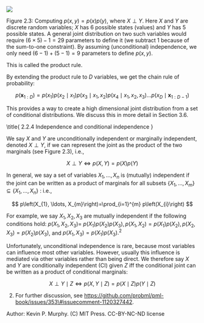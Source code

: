 ![](https://cdn.mathpix.com/cropped/2024_06_13_647790ec99d4643bfdd1g-1.jpg?height=380&width=510&top_left_y=198&top_left_x=755)

Figure 2.3: Computing $p(x, y)=p(x) p(y)$, where $X \perp Y$. Here $X$ and $Y$ are discrete random variables; $X$ has 6 possible states (values) and $Y$ has 5 possible states. A general joint distribution on two such variables would require $(6 \times 5)-1=29$ parameters to define it (we subtract 1 because of the sum-to-one constraint). By assuming (unconditional) independence, we only need $(6-1)+(5-1)=9$ parameters to define $p(x, y)$.

This is called the product rule.

By extending the product rule to $D$ variables, we get the chain rule of probability:

$$
p\left(\boldsymbol{x}_{1: D}\right)=p\left(x_{1}\right) p\left(x_{2} \mid x_{1}\right) p\left(x_{3} \mid x_{1}, x_{2}\right) p\left(x_{4} \mid x_{1}, x_{2}, x_{3}\right) \ldots p\left(x_{D} \mid \boldsymbol{x}_{1: D-1}\right)
$$

This provides a way to create a high dimensional joint distribution from a set of conditional distributions. We discuss this in more detail in Section 3.6.

\title{
2.2.4 Independence and conditional independence
}

We say $X$ and $Y$ are unconditionally independent or marginally independent, denoted $X \perp Y$, if we can represent the joint as the product of the two marginals (see Figure 2.3), i.e.,

$$
X \perp Y \Longleftrightarrow p(X, Y)=p(X) p(Y)
$$

In general, we say a set of variables $X_{1}, \ldots, X_{n}$ is (mutually) independent if the joint can be written as a product of marginals for all subsets $\left\{X_{1}, \ldots, X_{m}\right\} \subseteq\left\{X_{1}, \ldots, X_{n}\right\}$ : i.e.,

$$
p\left(X_{1}, \ldots, X_{m}\right)=\prod_{i=1}^{m} p\left(X_{i}\right)
$$

For example, we say $X_{1}, X_{2}, X_{3}$ are mutually independent if the following conditions hold: $p\left(X_{1}, X_{2}, X_{3}\right)=$ $p\left(X_{1}\right) p\left(X_{2}\right) p\left(X_{3}\right), p\left(X_{1}, X_{2}\right)=p\left(X_{1}\right) p\left(X_{2}\right), p\left(X_{2}, X_{3}\right)=p\left(X_{2}\right) p\left(X_{3}\right)$, and $p\left(X_{1}, X_{3}\right)=p\left(X_{1}\right) p\left(X_{3}\right) .{ }^{2}$

Unfortunately, unconditional independence is rare, because most variables can influence most other variables. However, usually this influence is mediated via other variables rather than being direct. We therefore say $X$ and $Y$ are conditionally independent (CI) given $Z$ iff the conditional joint can be written as a product of conditional marginals:

$$
X \perp Y \mid Z \Longleftrightarrow p(X, Y \mid Z)=p(X \mid Z) p(Y \mid Z)
$$

2. For further discussion, see https://github.com/probml/pml-book/issues/353\#issuecomment-1120327442.

Author: Kevin P. Murphy. (C) MIT Press. CC-BY-NC-ND license